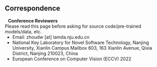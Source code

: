 ## Correspondence

<h4 style="margin:0 10px 0;">Conference Reviewers</h4>
Please read this page before asking for source code/pre-trained models/data, etc.


<ul style="margin:0 0 5px;">
  <li><autocolor>Email: zhoudw [at] lamda.nju.edu.cn</autocolor></a></li>
  <li><autocolor>National Key Laboratory for Novel Software Technology, Nanjing University, Xianlin Campus Mailbox 603, 163 Xianlin Avenue, Qixia District, Nanjing 210023, China</autocolor></a></li>
  <li><autocolor>European Conference on Computer Vision (ECCV) 2022</autocolor></a></li>
</ul>
<!--
<h4 style="margin:0 10px 0;">Journal Reviewers</h4>

<ul style="margin:0 0 20px;">
  <li><a href="https://www.computer.org/csdl/journal/tp"><autocolor>IEEE Transactions on Pattern Analysis and Machine Intelligence (TPAMI)</autocolor></a></li>
  <li><a href="https://www.springer.com/journal/11263"><autocolor>International Journal of Computer Vision (IJCV)</autocolor></a></li>
</ul>
-->
